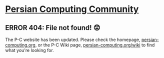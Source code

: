 # [Persian Computing Community](http://persian-computing.org/)

## ERROR 404: File not found! 😟

The P-C website has been updated. Please check the homepage,
[persian-computing.org](http://persian-computing.org/), or the P-C Wiki page,
[persian-computing.org/wiki](http://persian-computing.org/wiki/) to find what you're looking
for.
